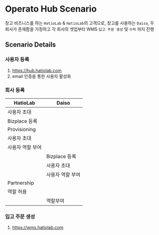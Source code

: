 # Operato Hub Scenario

창고 비즈니스를 하는 `HatioLab` & `HatioLab`의 고객으로, 창고를 사용하는 `Daiso`, 두 회사가 존재함을 가정하고
각 회사의 셋업부터 WMS `입고 주문 생성` 및 `수락` 까지 진행

## Scenario Details

### 사용자 등록

1. https://hub.hatiolab.com
2. email 인증을 통한 사용자 활성화

### 회사 등록

| HatioLab         | Daiso            |
| ---------------- | ---------------- |
| 사용자 초대      |                  |
| Bizplace 등록    |                  |
| Provisioning     |                  |
| 사용자 초대      |                  |
| 사용자 역할 부여 |                  |
|                  | Bizplace 등록    |
|                  | 사용자 초대      |
|                  | 사용자 역할 부여 |
| Partnership      |                  |
| 역할 허용        |                  |
|                  | 역할부여         |

### 입고 주문 생성

1. https://wms.hatiolab.com
